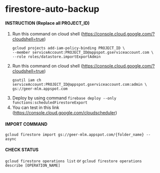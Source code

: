# firestore-auto-backup

#### INSTRUCTION (Replace all PROJECT_ID)
1. Run this command on cloud shell (https://console.cloud.google.com/?cloudshell=true)
    ```
    gcloud projects add-iam-policy-binding PROJECT_ID \
    --member serviceAccount:PROJECT_ID@appspot.gserviceaccount.com \
    --role roles/datastore.importExportAdmin
    ```
2. Run this command on cloud shell (https://console.cloud.google.com/?cloudshell=true)
    ```
    gsutil iam ch serviceAccount:PROJECT_ID@appspot.gserviceaccount.com:admin \
    gs://geer-mlm.appspot.com
    ```
3. Deploy by using command ```firebase deploy --only functions:scheduledFirestoreExport```
4. You can test in this link (https://console.cloud.google.com/cloudscheduler)

#### IMPORT COMMAND
```gcloud firestore import gs://geer-mlm.appspot.com/{folder_name} --async```

#### CHECK STATUS
```gcloud firestore operations list```
or
```gcloud firestore operations describe [OPERATION_NAME]```
